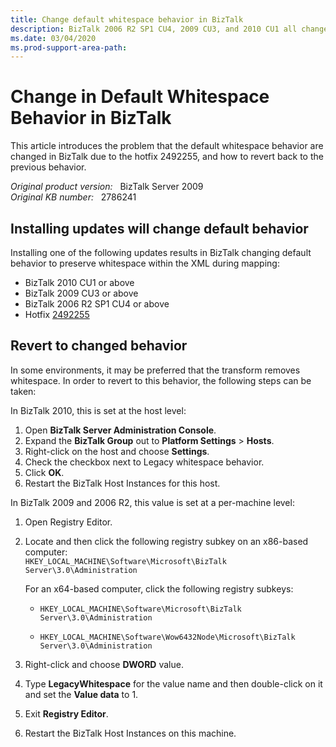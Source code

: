 ```yaml
---
title: Change default whitespace behavior in BizTalk
description: BizTalk 2006 R2 SP1 CU4, 2009 CU3, and 2010 CU1 all changed the default whitespace behavior in BizTalk due to the inclusion of hotfix 2492255. This article notifies users and provides instructions on how to revert back to the previous behavior if needed.
ms.date: 03/04/2020
ms.prod-support-area-path:
---
```

# Change in Default Whitespace Behavior in BizTalk

This article introduces the problem that the default whitespace behavior are changed in BizTalk due to the hotfix 2492255, and how to revert back to the previous behavior.

_Original product version:_ &nbsp; BizTalk Server 2009  
_Original KB number:_ &nbsp; 2786241

## Installing updates will change default behavior

Installing one of the following updates results in BizTalk changing default behavior to preserve whitespace within the XML during mapping:

- BizTalk 2010 CU1 or above
- BizTalk 2009 CU3 or above
- BizTalk 2006 R2 SP1 CU4 or above
- Hotfix [2492255](https://support.microsoft.com/help/2492255)

## Revert to changed behavior

In some environments, it may be preferred that the transform removes whitespace. In order to revert to this behavior, the following steps can be taken:

In BizTalk 2010, this is set at the host level:

1. Open **BizTalk Server Administration Console**.
2. Expand the **BizTalk Group** out to **Platform Settings** > **Hosts**.
3. Right-click on the host and choose **Settings**.
4. Check the checkbox next to Legacy whitespace behavior.
5. Click **OK**.
6. Restart the BizTalk Host Instances for this host.

In BizTalk 2009 and 2006 R2, this value is set at a per-machine level:

1. Open Registry Editor.
2. Locate and then click the following registry subkey on an x86-based computer:  
    `HKEY_LOCAL_MACHINE\Software\Microsoft\BizTalk Server\3.0\Administration`

    For an x64-based computer, click the following registry subkeys:

    - `HKEY_LOCAL_MACHINE\Software\Microsoft\BizTalk Server\3.0\Administration`

    - `HKEY_LOCAL_MACHINE\Software\Wow6432Node\Microsoft\BizTalk Server\3.0\Administration`

3. Right-click and choose **DWORD** value.
4. Type **LegacyWhitespace** for the value name and then double-click on it and set the **Value data** to 1.
5. Exit **Registry Editor**.
6. Restart the BizTalk Host Instances on this machine.
